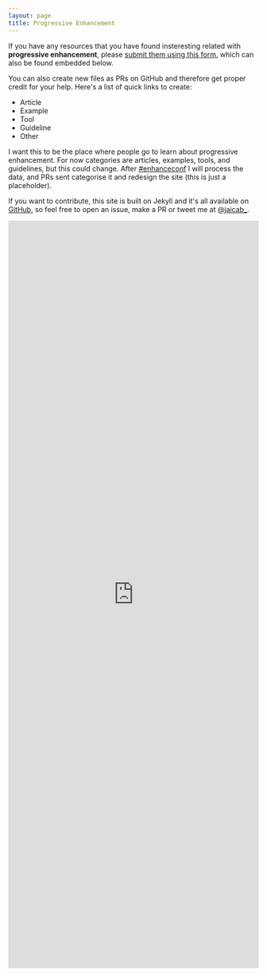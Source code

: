 ```yaml
---
layout: page
title: Progressive Enhancement
---
```


If you have any resources that you have found insteresting related with **progressive enhancement**, please [submit them using this form](http://goo.gl/forms/X5fy7xpA0a), which can also be found embedded below.

You can also create new files as PRs on GitHub and therefore get proper credit for your help. Here's a list of quick links to create:

- Article
- Example
- Tool
- Guideline
- Other

I want this to be the place where people go to learn about progressive enhancement. For now categories are articles, examples, tools, and guidelines, but this could change. After [#enhanceconf](https://twitter.com/hashtag/EnhanceConf?src=hash&lang=es) I will process the data, and PRs sent categorise it and redesign the site (this is just a placeholder).

If you want to contribute, this site is built on Jekyll and it's all available on [GitHub](https://github.com/jaicab/progressiveenhancement), so feel free to open an issue, make a PR or tweet me at [@jaicab_](https://twitter.com/jaicab_).


<iframe src="https://docs.google.com/forms/d/16w6T6SuZu8dsPVmv_U4nQm4y609Iv4cQyAS7bjJ2GyA/viewform?embedded=true" width="100%" height="1500" frameborder="0" marginheight="0" marginwidth="0">Cargando...</iframe>
